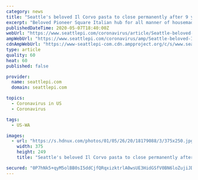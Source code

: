 ```yaml
---
category: news
title: "Seattle's beloved Il Corvo pasta to close permanently after 9 years"
excerpt: "Beloved Pioneer Square Italian hub for all manner of housemade pasta impressive enough to boast long lines on the daily, Il Corvo, has closed for good after nine years of mouth watering sauces and spaghetti."
publishedDateTime: 2020-05-07T18:40:00Z
webUrl: "https://www.seattlepi.com/coronavirus/article/Seattle-beloved-Il-Corvo-pasta-to-close-for-good-15254292.php"
ampWebUrl: "https://www.seattlepi.com/coronavirus/amp/Seattle-beloved-Il-Corvo-pasta-to-close-for-good-15254292.php"
cdnAmpWebUrl: "https://www-seattlepi-com.cdn.ampproject.org/c/s/www.seattlepi.com/coronavirus/amp/Seattle-beloved-Il-Corvo-pasta-to-close-for-good-15254292.php"
type: article
quality: 60
heat: 60
published: false

provider:
  name: seattlepi.com
  domain: seattlepi.com

topics:
  - Coronavirus in US
  - Coronavirus

tags:
  - US-WA

images:
  - url: "https://s.hdnux.com/photos/01/05/26/20/18179088/3/375x250.jpg"
    width: 375
    height: 249
    title: "Seattle's beloved Il Corvo pasta to close permanently after 9 years"

secured: "0P7hNk5+qyM5olBB0sI5ddCjfQRqxizktrlA0wsUE3HidGSfV0BN6loZujiJDcBHIecXvAkqnvtLc/USGH94sJeBwdVj/gjwypAAXYDE6BiY6jQmR44nEpFsmOWd5O8mNSfACcD0t+5bP1maqGxS7ZQ9oDOtUMbmA8QSSzuzDasRUIaZ3Er6GaS5L0OmES6GGd//Sz9CxNlRYFMPAGwuIpIezjCxWPstaKnM7J3AoC4nWfqfPmWrGsjScnfZyk17CdnVRt0XOjk9t3738UVrpYixSrx/N6rCt4V2uCT5D2K74PJqk4QoMx1IWER4WuELPzxhtjtOoTSbfSPg5CvTmgO2Ew27Vaa7ahJxb2PkHhSIoGXS3ysDcmBMBxKDIgasJrMLR6xZQv5iKfWZvUdTqTd1xADcwnXcKxoS8Dx+1mAncg1NpTjNmucWgYG2oFmqKP8xL+4X9cqBkYYRjplvueJqyZ+Mhtf5MreHOF+zxEQ=;bvGehvJ/cPYJpT29rT5XiQ=="
---
```


